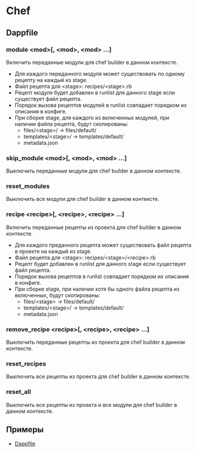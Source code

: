 # Chef
## Dappfile
### module \<mod\>[, \<mod\>, \<mod\> ...]
Включить переданные модули для chef builder в данном контексте.

* Для каждого переданного модуля может существовать по одному рецепту на каждый из stage.
* Файл рецепта для \<stage\>: recipes/\<stage\>.rb
* Рецепт модуля будет добавлен в runlist для данного stage если существует файл рецепта.
* Порядок вызова рецептов модулей в runlist совпадает порядком их описания в конфиге.
* При сборке stage, для каждого из включенных модулей, при наличии файла рецепта, будут скопированы:
  * files/\<stage\>/ -> files/default/
  * templates/\<stage\>/ -> templates/default/
  * metadata.json

### skip_module \<mod\>[, \<mod\>, \<mod\> ...]
Выключить переданные модули для chef builder в данном контексте.

### reset_modules
Выключить все модули для chef builder в данном контексте.

### recipe \<recipe\>[, \<recipe\>, \<recipe\> ...]
Включить переданные рецепты из проекта для chef builder в данном контексте.

* Для каждого преданного рецепта может существовать файл рецепта в проекте на каждый из stage.
* Файл рецепта для \<stage\>: recipes/\<stage\>/\<recipe\>.rb
* Рецепт будет добавлен в runlist для данного stage если существует файл рецепта.
* Порядок вызова рецептов в runlist совпадает порядком их описания в конфиге.
* При сборке stage, при наличии хотя бы одного файла рецепта из включенных, будут скопированы:
  * files/\<stage\> -> files/default/
  * templates/\<stage\>/ -> templates/default/
  * metadata.json

### remove_recipe \<recipe\>[, \<recipe\>, \<recipe\> ...]
Выключить переданные рецепты из проекта для chef builder в данном контексте.

### reset_recipes
Выключить все рецепты из проекта для chef builder в данном контексте.

### reset_all
Выключить все рецепты из проекта и все модули для chef builder в данном контексте.

## Примеры
* [Dappfile](example/Dappfile.chef.1)
